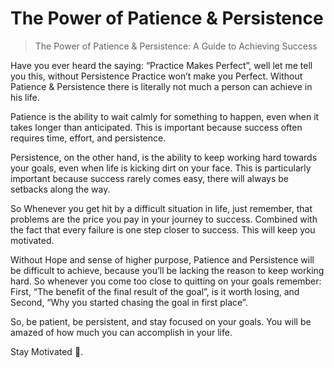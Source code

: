 # The Power of Patience & Persistence

> The Power of Patience & Persistence: A Guide to Achieving Success

Have you ever heard the saying: “Practice Makes Perfect”, well let me tell you this, without Persistence Practice won’t make you Perfect. Without Patience & Persistence there is literally not much a person can achieve in his life.

Patience is the ability to wait calmly for something to happen, even when it takes longer than anticipated. This is important because success often requires time, effort, and persistence.

Persistence, on the other hand, is the ability to keep working hard towards your goals, even when life is kicking dirt on your face. This is particularly important because success rarely comes easy, there will always be setbacks along the way.

So Whenever you get hit by a difficult situation in life, just remember, that problems are the price you pay in your journey to success. Combined with the fact that every failure is one step closer to success. This will keep you motivated.

Without Hope and sense of higher purpose, Patience and Persistence will be difficult to achieve, because you’ll be lacking the reason to keep working hard. So whenever you come too close to quitting on your goals remember: First, “The benefit of the final result of the goal”, is it worth losing, and Second, “Why you started chasing the goal in first place”.

So, be patient, be persistent, and stay focused on your goals. You will be amazed of how much you can accomplish in your life.

Stay Motivated 💪.
